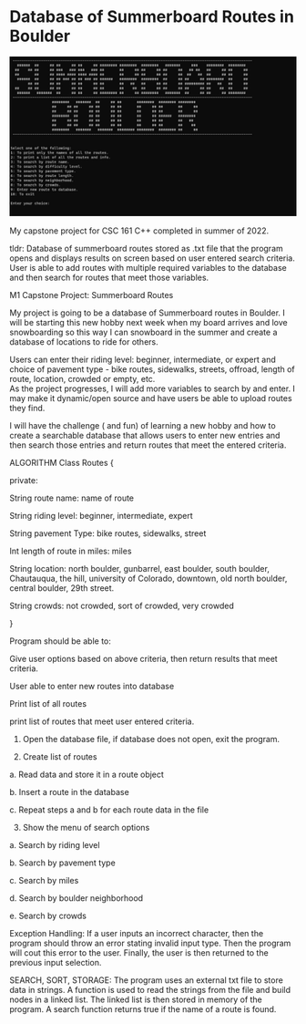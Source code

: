 # Database of Summerboard Routes in Boulder

![Summerboard Boulder](https://github.com/thetopham/Summerboard/blob/main/Summerboard%20Boulder.jpg?raw=true)


My capstone project for CSC 161 C++ completed in summer of 2022.

tldr: Database of summerboard routes stored as .txt file that the program opens and displays results on screen based on user entered search criteria. User is able to add routes with multiple required variables to the database and then search for routes that meet those variables.  

M1 Capstone Project: Summerboard Routes

My project is going to be a database of Summerboard routes in Boulder. I will be starting this new hobby next week when my board arrives and love snowboarding so this way I can snowboard in the summer and create a database of locations to ride for others.

Users can enter their riding level: beginner, intermediate, or expert and choice of pavement type - bike routes, sidewalks, streets, offroad, length of route, location, crowded or empty, etc.  
As the project progresses, I will add more variables to search by and enter. I may make it dynamic/open source and have users be able to upload routes they find.

I will have the challenge ( and fun) of learning a new hobby and how to create a searchable database that allows users to enter new entries and then search those entries and return routes that meet the entered criteria. 

ALGORITHM
Class Routes {

private: 

String route name: name of route

String riding level: beginner, intermediate, expert

String pavement Type: bike routes, sidewalks, street

Int length of route in miles: miles

String location: north boulder, gunbarrel, east boulder, south boulder, Chautauqua, the hill, university of Colorado, downtown, old north boulder, central boulder, 29th street. 

String crowds: not crowded, sort of crowded, very crowded 

}

Program should be able to: 

Give user options based on above criteria, then return results that meet criteria. 

User able to enter new routes into database

Print list of all routes

print list of routes that meet user entered criteria. 

1.	Open the database file, if database does not open, exit the program.

2.	Create list of routes

a.	 Read data and store it in a route object

b.	Insert a route in the database

c.	Repeat steps a and b for each route data in the file 

3.	Show the menu of search options

a.	Search by riding level

b.	Search by pavement type

c.	Search by miles

d.	Search by boulder neighborhood

e.	Search by crowds

Exception Handling: If a user inputs an incorrect character, then the program should throw an error stating invalid input type.
Then the program will cout this error to the user. Finally, the user is then returned to the previous input selection. 

SEARCH, SORT, STORAGE: The program uses an external txt file to store data in strings. A function is used to read the strings from the file and build nodes in a linked list. The linked list is then stored in memory of the program. A search function returns true if the name of a route is found. 

